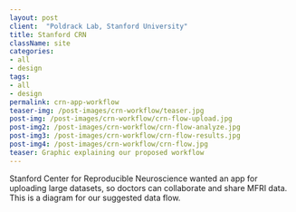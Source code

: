 ```yaml
---
layout: post
client:  "Poldrack Lab, Stanford University"
title: Stanford CRN
className: site
categories: 
- all
- design
tags:
- all
- design
permalink: crn-app-workflow
teaser-img: /post-images/crn-workflow/teaser.jpg
post-img: /post-images/crn-workflow/crn-flow-upload.jpg
post-img2: /post-images/crn-workflow/crn-flow-analyze.jpg
post-img3: /post-images/crn-workflow/crn-flow-results.jpg
post-img4: /post-images/crn-workflow/crn-flow.jpg
teaser: Graphic explaining our proposed workflow
---
```

Stanford Center for Reproducible Neuroscience wanted an app for uploading large datasets, so doctors can collaborate and share MFRI data. This is a diagram for our suggested data flow. 